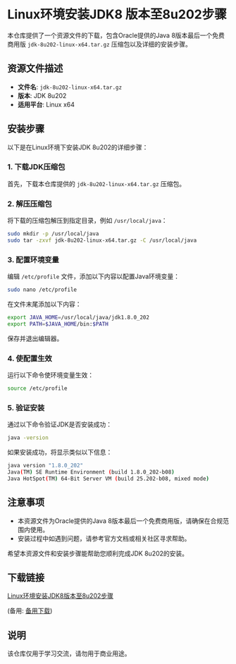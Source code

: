 # Linux环境安装JDK8 版本至8u202步骤

本仓库提供了一个资源文件的下载，包含Oracle提供的Java 8版本最后一个免费商用版 `jdk-8u202-linux-x64.tar.gz` 压缩包以及详细的安装步骤。

## 资源文件描述

- **文件名**: `jdk-8u202-linux-x64.tar.gz`
- **版本**: JDK 8u202
- **适用平台**: Linux x64

## 安装步骤

以下是在Linux环境下安装JDK 8u202的详细步骤：

### 1. 下载JDK压缩包

首先，下载本仓库提供的 `jdk-8u202-linux-x64.tar.gz` 压缩包。

### 2. 解压压缩包

将下载的压缩包解压到指定目录，例如 `/usr/local/java`：

```bash
sudo mkdir -p /usr/local/java
sudo tar -zxvf jdk-8u202-linux-x64.tar.gz -C /usr/local/java
```

### 3. 配置环境变量

编辑 `/etc/profile` 文件，添加以下内容以配置Java环境变量：

```bash
sudo nano /etc/profile
```

在文件末尾添加以下内容：

```bash
export JAVA_HOME=/usr/local/java/jdk1.8.0_202
export PATH=$JAVA_HOME/bin:$PATH
```

保存并退出编辑器。

### 4. 使配置生效

运行以下命令使环境变量生效：

```bash
source /etc/profile
```

### 5. 验证安装

通过以下命令验证JDK是否安装成功：

```bash
java -version
```

如果安装成功，将显示类似以下信息：

```bash
java version "1.8.0_202"
Java(TM) SE Runtime Environment (build 1.8.0_202-b08)
Java HotSpot(TM) 64-Bit Server VM (build 25.202-b08, mixed mode)
```

## 注意事项

- 本资源文件为Oracle提供的Java 8版本最后一个免费商用版，请确保在合规范围内使用。
- 安装过程中如遇到问题，请参考官方文档或相关社区寻求帮助。

希望本资源文件和安装步骤能帮助您顺利完成JDK 8u202的安装。

## 下载链接
[Linux环境安装JDK8版本至8u202步骤](https://pan.quark.cn/s/b62ba475f696) 

(备用: [备用下载](https://pan.baidu.com/s/16_stNiZvTLRa5KRCy5XhuQ?pwd=1234))

## 说明

该仓库仅用于学习交流，请勿用于商业用途。
